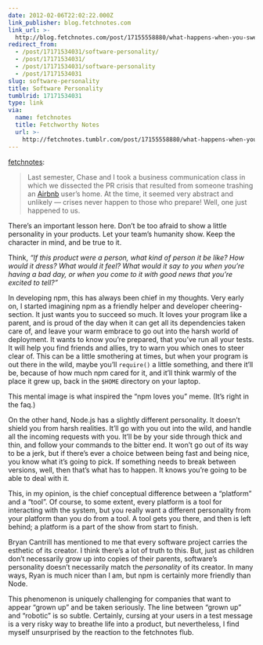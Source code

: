 ```yaml
---
date: 2012-02-06T22:02:22.000Z
link_publisher: blog.fetchnotes.com
link_url: >-
  http://blog.fetchnotes.com/post/17155558880/what-happens-when-you-swear-at-your-users
redirect_from:
  - /post/17171534031/software-personality/
  - /post/17171534031/
  - /post/17171534031/software-personality
  - /post/17171534031
slug: software-personality
title: Software Personality
tumblrid: 17171534031
type: link
via:
  name: fetchnotes
  title: Fetchworthy Notes
  url: >-
    http://fetchnotes.tumblr.com/post/17155558880/what-happens-when-you-swear-at-your-users
---
```

<p><a href="http://blog.fetchnotes.com/post/17155558880/what-happens-when-you-swear-at-your-users" class="tumblr_blog">fetchnotes</a>:</p>

<blockquote>
<p id="internal-source-marker_0.6089860387146473">Last semester, Chase and I took a business communication class in which we dissected the PR crisis that resulted from someone trashing an <a href="http://www.airbnb.com">Airbnb</a> user’s home. At the time, it seemed very abstract and unlikely — crises never happen to those who prepare! Well, one just happened to us.</p></blockquote>

<p>There&rsquo;s an important lesson here.  Don&rsquo;t be too afraid to show a little personality in your products.  Let your team&rsquo;s humanity show.  Keep the character in mind, and be true to it.</p>

<p>Think, <i>&ldquo;If this product were a person, what kind of person it be like?  How would it dress?  What would it feel?  What would it say to you when you&rsquo;re having a bad day, or when you come to it with good news that you&rsquo;re excited to tell?&rdquo;</i></p>

<p>In developing npm, this has always been chief in my thoughts.  Very early on, I started imagining npm as a friendly helper and developer cheering-section.  It just wants you to succeed so much.  It loves your program like a parent, and is proud of the day when it can get all its dependencies taken care of, and leave your warm embrace to go out into the harsh world of deployment.  It wants to know you&rsquo;re prepared, that you&rsquo;ve run all your tests.  It will help you find friends and allies, try to warn you which ones to steer clear of.  This can be a little smothering at times, but when your program is out there in the wild, maybe you&rsquo;ll <code>require()</code> a little something, and there it&rsquo;ll be, because of how much npm cared for it, and it&rsquo;ll think warmly of the place it grew up, back in the <code>$HOME</code> directory on your laptop.</p>

<p>This mental image is what inspired the &ldquo;npm loves you&rdquo; meme.  (It&rsquo;s right in the faq.)</p>

<p>On the other hand, Node.js has a slightly different personality.  It doesn&rsquo;t shield you from harsh realities.  It&rsquo;ll go with you out into the wild, and handle all the incoming requests with you.  It&rsquo;ll be by your side through thick and thin, and follow your commands to the bitter end.  It won&rsquo;t go out of its way to be a jerk, but if there&rsquo;s ever a choice between being fast and being nice, you know what it&rsquo;s going to pick.  If something needs to break between versions, well, then that&rsquo;s what has to happen.  It knows you&rsquo;re going to be able to deal with it.</p>

<p>This, in my opinion, is the chief conceptual difference between a &ldquo;platform&rdquo; and a &ldquo;tool&rdquo;.  Of course, to some extent, every platform is a tool for interacting with the system, but you really want a different personality from your platform than you do from a tool.  A tool gets you there, and then is left behind; a platform is a part of the show from start to finish.</p>

<p>Bryan Cantrill has mentioned to me that every software project carries the esthetic of its creator.  I think there&rsquo;s a lot of truth to this.  But, just as children don&rsquo;t necessarily grow up into copies of their parents, software&rsquo;s personality doesn&rsquo;t necessarily match the <em>personality</em> of its creator.  In many ways, Ryan is much nicer than I am, but npm is certainly more friendly than Node.</p>

<p>This phenomenon is uniquely challenging for companies that want to appear &ldquo;grown up&rdquo; and be taken seriously.  The line between &ldquo;grown up&rdquo; and &ldquo;robotic&rdquo; is so subtle.  Certainly, cursing at your users in a test message is a very risky way to breathe life into a product, but nevertheless, I find myself unsurprised by the reaction to the fetchnotes flub.</p>
